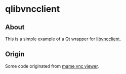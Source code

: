 # qlibvncclient

## About
This is a simple example of a Qt wrapper for <a href="http://libvnc.github.io/">libvncclient</a>.

## Origin
Some code originated from <a href="http://sourceforge.net/projects/qvncviewer/">mame vnc viewer</a>.


